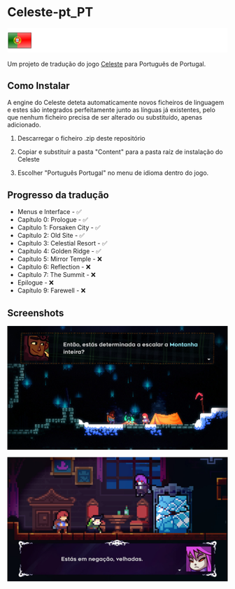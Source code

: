 # Celeste-pt_PT 

[celeste-game]: https://www.celestegame.com/ "Official Celeste website"

![](https://github.com/Hurricane-32/Celeste-pt_PT/blob/main/Content/Icons/portugal-portuguese.png)

Um projeto de tradução do jogo [Celeste][celeste-game] para Português de Portugal.

## Como Instalar

A engine do Celeste deteta automaticamente novos ficheiros de linguagem e estes são integrados perfeitamente junto as línguas já existentes, pelo que nenhum ficheiro precisa de ser alterado ou substituído, apenas adicionado.

1. Descarregar o ficheiro .zip deste repositório

2. Copiar e substituír a pasta "Content" para a pasta raíz de instalação do Celeste

3. Escolher "Português Portugal" no menu de idioma dentro do jogo. 

## Progresso da tradução

- Menus e Interface - ✅
- Capítulo 0: Prologue - ✅
- Capítulo 1: Forsaken City - ✅
- Capítulo 2: Old Site - ✅
- Capítulo 3: Celestial Resort - ✅
- Capítulo 4: Golden Ridge - ✅
- Capítulo 5: Mirror Temple - ❌
- Capítulo 6: Reflection - ❌
- Capítulo 7: The Summit - ❌
- Epilogue - ❌
- Capítulo 9: Farewell - ❌

## Screenshots

![](https://github.com/Hurricane-32/Celeste-pt_PT/blob/main/Screenshots/20250629175428_1.jpg)

![](https://github.com/Hurricane-32/Celeste-pt_PT/blob/main/Screenshots/20250629175632_1.jpg)
